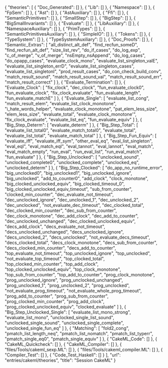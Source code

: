 {
    "theories": [
        {
            "Doc_Generated": []
        },
        {
            "Lib": []
        },
        {
            "Namespace": []
        },
        {
            "FpSem": []
        },
        {
            "Ast": []
        },
        {
            "AstAuxiliary": []
        },
        {
            "Ffi": []
        },
        {
            "SemanticPrimitives": []
        },
        {
            "SmallStep": []
        },
        {
            "BigStep": []
        },
        {
            "BigSmallInvariants": []
        },
        {
            "Evaluate": []
        },
        {
            "LibAuxiliary": []
        },
        {
            "NamespaceAuxiliary": []
        },
        {
            "PrimTypes": []
        },
        {
            "SemanticPrimitivesAuxiliary": []
        },
        {
            "SimpleIO": []
        },
        {
            "Tokens": []
        },
        {
            "TypeSystem": []
        },
        {
            "TypeSystemAuxiliary": []
        },
        {
            "Doc_Proofs": []
        },
        {
            "Semantic_Extras": [
                "all_distinct_alt_def",
                "find_recfun_someD",
                "find_recfun_alt_def",
                "size_list_rev",
                "do_if_cases",
                "do_log_exp",
                "c_of_merge",
                "v_of_merge",
                "nsEmpty_nsAppend",
                "do_log_cases",
                "do_opapp_cases",
                "evaluate_clock_mono",
                "evaluate_list_singleton_valE",
                "evaluate_list_singleton_errD",
                "evaluate_list_singleton_cases",
                "evaluate_list_singletonI",
                "prod_result_cases",
                "do_con_check_build_conv",
                "match_result_sound",
                "match_result_sound_val",
                "match_result_sound_err",
                "match_result_correct"
            ]
        },
        {
            "Evaluate_Termination": []
        },
        {
            "Evaluate_Clock": [
                "fix_clock",
                "dec_clock",
                "fun_evaluate_clock0",
                "fun_evaluate_clock",
                "fix_clock_evaluate",
                "fun_evaluate_length",
                "fun_evaluate_matchE"
            ]
        },
        {
            "Evaluate_Single": [
                "evaluate_list_cong",
                "match_result_elem",
                "evaluate_list_clock_monotone",
                "i_hate_words_helper",
                "evaluate_clock_monotone",
                "pat_elem_less_size",
                "elem_less_size",
                "evaluate_total",
                "evaluate_clock_monotone'",
                "fix_clock_evaluate",
                "evaluate_list_eq",
                "fun_evaluate_equiv"
            ]
        },
        {
            "Big_Step_Determ": [
                "evaluate_determ"
            ]
        },
        {
            "Big_Step_Total": [
                "evaluate_list_total0",
                "evaluate_match_total0",
                "evaluate_total",
                "evaluate_list_total",
                "evaluate_match_total"
            ]
        },
        {
            "Big_Step_Fun_Equiv": [
                "evaluate_iff",
                "evaluate_iff_sym",
                "other_eval_eq",
                "eval_list_singleton",
                "eval_eqI",
                "eval_match_eqI",
                "eval_tannot",
                "eval_lannot",
                "eval_match",
                "eval_match_empty",
                "run_eval",
                "run_eval_list",
                "run_eval_match",
                "fun_evaluate"
            ]
        },
        {
            "Big_Step_Unclocked": [
                "unclocked_sound",
                "unclocked_complete0",
                "unclocked_complete",
                "unclocked_eq",
                "unclocked_determ"
            ]
        },
        {
            "Big_Step_Clocked": [
                "do_app_no_runtime_error",
                "big_unclocked0",
                "big_unclocked1",
                "big_unclocked_ignore",
                "big_unclocked",
                "add_to_counter0",
                "add_clock",
                "clock_monotone",
                "big_clocked_unclocked_equiv",
                "big_clocked_timeout_0",
                "big_clocked_unclocked_equiv_timeout",
                "sub_from_counter",
                "clocked_min_counter",
                "dec_evaluate_not_timeout",
                "dec_unclocked_ignore",
                "dec_unclocked_1",
                "dec_unclocked_2",
                "dec_unclocked",
                "not_evaluate_dec_timeout",
                "dec_clocked_total",
                "dec_clocked_min_counter",
                "dec_sub_from_counter",
                "dec_clock_monotone",
                "dec_add_clock",
                "dec_add_to_counter",
                "dec_unclocked_unchanged",
                "dec_clocked_unclocked_equiv",
                "decs_add_clock",
                "decs_evaluate_not_timeout",
                "decs_unclocked_unchanged",
                "decs_unclocked_ignore",
                "decs_unclocked_2",
                "decs_unclocked",
                "not_evaluate_decs_timeout",
                "decs_clocked_total",
                "decs_clock_monotone",
                "decs_sub_from_counter",
                "decs_clocked_min_counter",
                "decs_add_to_counter",
                "top_evaluate_not_timeout",
                "top_unclocked_ignore",
                "top_unclocked",
                "not_evaluate_top_timeout",
                "top_clocked_total",
                "top_clocked_min_counter",
                "top_add_clock",
                "top_clocked_unclocked_equiv",
                "top_clock_monotone",
                "top_sub_from_counter",
                "top_add_to_counter",
                "prog_clock_monotone",
                "prog_unclocked_ignore",
                "prog_unclocked_unchanged",
                "prog_unclocked_1",
                "prog_unclocked_2",
                "prog_unclocked",
                "not_evaluate_prog_timeout",
                "not_evaluate_whole_prog_timeout",
                "prog_add_to_counter",
                "prog_sub_from_counter",
                "prog_clocked_min_counter",
                "prog_add_clock",
                "prog_clocked_unclocked_equiv",
                "clocked_evaluate"
            ]
        },
        {
            "Big_Step_Unclocked_Single": [
                "evaluate_list_mono_strong",
                "evaluate_list_mono",
                "unclocked_single_list_sound",
                "unclocked_single_sound",
                "unclocked_single_complete",
                "unclocked_single_fun_eq"
            ]
        },
        {
            "Matching": [
                "fold2_cong",
                "pmatch_list_length_neq",
                "pmatch_list_nomatch",
                "pmatch_list_typerr",
                "pmatch_single_eq0",
                "pmatch_single_equiv"
            ]
        },
        {
            "CakeML_Code": []
        },
        {
            "CakeML_Quickcheck": []
        },
        {
            "CakeML_Compiler": []
        },
        {
            "files/Tools/cakeml_sexp.ML": []
        },
        {
            "files/Tools/cakeml_compiler.ML": []
        },
        {
            "Compiler_Test": []
        },
        {
            "Code_Test_Haskell": []
        }
    ],
    "url": "entries/cakeml/theories",
    "title": "Session CakeML"
}